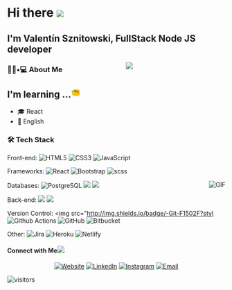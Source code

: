 

# Hi there <img src="https://github.com/souvikguria98/souvikguria98/blob/master/Hi.gif" width="25"> <h2> I'm Valentín Sznitowski, FullStack Node JS developer</h2>

<img align='right' src="https://media.giphy.com/media/M9gbBd9nbDrOTu1Mqx/giphy.gif" width="230">

<h3> 👨🏻•💻 About Me </h3>

## I'm learning ...<img alt="GIF" src="https://github.com/SatYu26/SatYu26/blob/master/Assets/happy.gif" width="20vw" />
- 🎓 React
- 🌱 English

### 🛠 Tech Stack

Front-end:
![HTML5](https://img.shields.io/badge/-HTML5-%23E44D27?style=flat-square&logo=html5&logoColor=ffffff)
![CSS3](https://img.shields.io/badge/-CSS3-%231572B6?style=flat-square&logo=css3)
![JavaScript](https://img.shields.io/badge/-JavaScript-%23F7DF1C?style=flat-square&logo=javascript&logoColor=000000&labelColor=%23F7DF1C&color=%23FFCE5A)

Frameworks:
![React](https://img.shields.io/badge/-React-black?style=flat-square&logo=react)
![Bootstrap](https://img.shields.io/badge/-Bootstrap-black?style=flat-square&logo=bootstrap)
![scss](https://img.shields.io/badge/-SCSS-black?style=flat-square&logo=SASS)


<img align="right" alt="GIF" src="https://raw.githubusercontent.com/JoeyBling/JoeyBling/master/pic/pusheencode.gif" />

Databases:
![PostgreSQL](https://img.shields.io/badge/-PostgreSQL-000000?style=flat&logo=postgresql)
<img src="https://img.shields.io/badge/-MySQL-F29111?style=flat&logo=mysql&logoColor=FFFFFF">
<img src="https://img.shields.io/badge/-MongoDB-4DB33D?style=flat&logo=mongodb&logoColor=FFFFFF">

Back-end:
<img src="https://img.shields.io/badge/-Node.js-3C873A?style=flat&logo=Node.js&logoColor=white">
<img src="https://img.shields.io/badge/-Express.js-787878?style=flat">

Version Control:
<img src="http://img.shields.io/badge/-Git-F1502F?styl
![Github Actions](http://img.shields.io/badge/-Github%20Actions-2088FF?style=flat-square&logo=github-actions&logoColor=ffffff)
![GitHub](https://img.shields.io/badge/-GitHub-181717?style=flat-square&logo=github)
![Bitbucket](https://img.shields.io/badge/-Bitbucket-blue?style=flat&logo=bitbucket&link=https://github.com/sznitowski)

Other: 
![Jira](https://img.shields.io/badge/-Jira-0052CC?style=flat&logo=jira&logoColor=white&link=https://github.com/sznitowski)
![Heroku](https://img.shields.io/badge/-Heroku-430098?style=flat-square&logo=heroku)
![Netlify](https://img.shields.io/badge/-Netlify-black?style=flat-square&logo=netlify)


#### Connect with Me<img src="https://github.com/SatYu26/SatYu26/blob/master/Assets/Handshake.gif" height="32px">


<p align="center">
<a href="https://portfoliosznitowski.netlify.app/"><img alt="Website" src="https://img.shields.io/badge/portfoliosznitowski.netlify.app-black?style=flat-square&logo=google-chrome"></a>
<a href="https://www.linkedin.com/in/valent%C3%ADn-sznitowski/"><img alt="LinkedIn" src="https://img.shields.io/badge/LinkedIn-Valentin%20Sznitowski-blue?style=flat-square&logo=linkedin"></a>
<a href="https://www.instagram.com/valentin_sznitowski/?hl=es-la"><img alt="Instagram" src="https://img.shields.io/badge/Instagram-Sznitowski Valentin-red?style=flat-square&logo=instagram"></a>
<a href="mailto:vsznitowski@gmail.com"><img alt="Email" src="https://img.shields.io/badge/Email-vsznitowski@gmail.com-blue?style=flat-square&logo=gmail">
</p>

</a>![visitors](https://visitor-badge.glitch.me/badge?page_id=sznitowski.visitor-badge)




